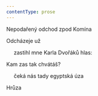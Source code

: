 ```yaml
---
contentType: prose
---
```


<section>

Nepodařený odchod zpod Komína

Odcházeje už

     zastihl mne Karla Dvořáků hlas:

Kam zas tak chvátáš?

     čeká nás tady egyptská úza

Hrůza

</section>
